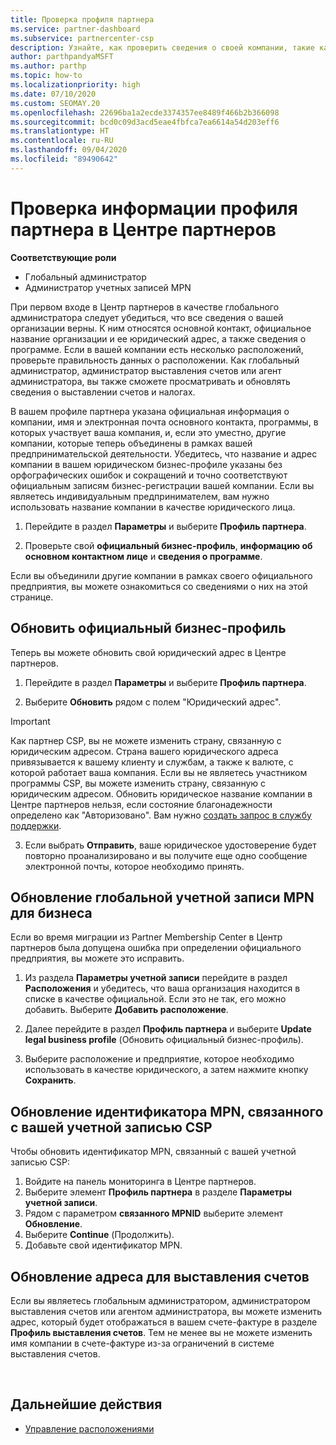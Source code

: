 ```yaml
---
title: Проверка профиля партнера
ms.service: partner-dashboard
ms.subservice: partnercenter-csp
description: Узнайте, как проверить сведения о своей компании, такие как основной контакт, адрес и сведения о программе. Вы можете также обновить свой юридический адрес и адрес для выставления счетов.
author: parthpandyaMSFT
ms.author: parthp
ms.topic: how-to
ms.localizationpriority: high
ms.date: 07/10/2020
ms.custom: SEOMAY.20
ms.openlocfilehash: 22696ba1a2ecde3374357ee8489f466b2b366098
ms.sourcegitcommit: bcd0c09d3acd5eae4fbfca7ea6614a54d203eff6
ms.translationtype: HT
ms.contentlocale: ru-RU
ms.lasthandoff: 09/04/2020
ms.locfileid: "89490642"
---
```

# <a name="verify-your-partner-profile-information-in-partner-center"></a>Проверка информации профиля партнера в Центре партнеров

**Соответствующие роли**

- Глобальный администратор
- Администратор учетных записей MPN

При первом входе в Центр партнеров в качестве глобального администратора следует убедиться, что все сведения о вашей организации верны. К ним относятся основной контакт, официальное название организации и ее юридический адрес, а также сведения о программе. Если в вашей компании есть несколько расположений, проверьте правильность данных о расположении. Как глобальный администратор, администратор выставления счетов или агент администратора, вы также сможете просматривать и обновлять сведения о выставлении счетов и налогах.

В вашем профиле партнера указана официальная информация о компании, имя и электронная почта основного контакта, программы, в которых участвует ваша компания, и, если это уместно, другие компании, которые теперь объединены в рамках вашей предпринимательской деятельности. Убедитесь, что название и адрес компании в вашем юридическом бизнес-профиле указаны без орфографических ошибок и сокращений и точно соответствуют официальным записям бизнес-регистрации вашей компании. Если вы являетесь индивидуальным предпринимателем, вам нужно использовать название компании в качестве юридического лица.

1. Перейдите в раздел **Параметры** и выберите **Профиль партнера**.

2. Проверьте свой **официальный бизнес-профиль**, **информацию об основном контактном лице** и **сведения о программе**.

Если вы объединили другие компании в рамках своего официального предприятия, вы можете ознакомиться со сведениями о них на этой странице.

## <a name="update-your-legal-business-profile"></a>Обновить официальный бизнес-профиль

Теперь вы можете обновить свой юридический адрес в Центре партнеров.

1. Перейдите в раздел **Параметры** и выберите **Профиль партнера**. 

2. Выберите **Обновить** рядом с полем "Юридический адрес". 

>[!Important]
>Как партнер CSP, вы не можете изменить страну, связанную с юридическим адресом. Страна вашего юридического адреса привязывается к вашему клиенту и службам, а также к валюте, с которой работает ваша компания. Если вы не являетесь участником программы CSP, вы можете изменить страну, связанную с юридическим адресом. Обновить юридическое название компании в Центре партнеров нельзя, если состояние благонадежности определено как "Авторизовано". Вам нужно [создать запрос в службу поддержки](https://partner.microsoft.com/dashboard/support/csp/servicerequests/create?stage=2&topicid=eb74583c-61b3-2124-bffc-00920e0ae772).

3. Если выбрать **Отправить**, ваше юридическое удостоверение будет повторно проанализировано и вы получите еще одно сообщение электронной почты, которое необходимо принять.

## <a name="update-your-mpn-global-business-account"></a>Обновление глобальной учетной записи MPN для бизнеса

Если во время миграции из Partner Membership Center в Центр партнеров была допущена ошибка при определении официального предприятия, вы можете это исправить.

1. Из раздела **Параметры учетной записи** перейдите в раздел **Расположения** и убедитесь, что ваша организация находится в списке в качестве официальной. Если это не так, его можно добавить. Выберите **Добавить расположение**.

2. Далее перейдите в раздел **Профиль партнера** и выберите **Update legal business profile** (Обновить официальный бизнес-профиль).

3. Выберите расположение и предприятие, которое необходимо использовать в качестве юридического, а затем нажмите кнопку **Сохранить**.

## <a name="update-your-mpn-id-associated-with-your-csp-account"></a>Обновление идентификатора MPN, связанного с вашей учетной записью CSP

Чтобы обновить идентификатор MPN, связанный с вашей учетной записью CSP:

1. Войдите на панель мониторинга в Центре партнеров.
1. Выберите элемент **Профиль партнера** в разделе **Параметры учетной записи**.
1. Рядом с параметром **связанного MPNID** выберите элемент **Обновление**.
1. Выберите **Continue** (Продолжить).
1. Добавьте свой идентификатор MPN.


## <a name="update-your-billing-address"></a>Обновление адреса для выставления счетов

Если вы являетесь глобальным администратором, администратором выставления счетов или агентом администратора, вы можете изменить адрес, который будет отображаться в вашем счете-фактуре в разделе **Профиль выставления счетов**. Тем не менее вы не можете изменить имя компании в счете-фактуре из-за ограничений в системе выставления счетов.

 
## <a name="next-steps"></a>Дальнейшие действия

- [Управление расположениями](manage-locations.md)

